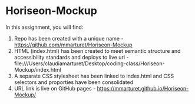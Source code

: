 # Horiseon-Mockup
In this assignment, you will find:
1. Repo has been created with a unique name - https://github.com/mmarturet/Horiseon-Mockup 
2. HTML (index.html) has been created to meet semantic structure and accessibility standards and deploys to live url - file:///Users/claudiamarturet/Desktop/coding-class/Horiseon-Mockup/index.html 
3. A separate CSS stylesheet has been linked to index.html and CSS selectors and proporties have been consolidated
4. URL link is live on GitHub pages - https://mmarturet.github.io/Horiseon-Mockup/